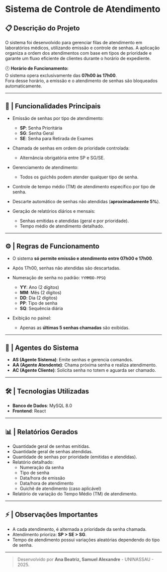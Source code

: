 # Sistema de Controle de Atendimento

## 📋 Descrição do Projeto

O sistema foi desenvolvido para gerenciar filas de atendimento em laboratórios médicos, utilizando emissão e controle de senhas. A aplicação organiza a ordem dos atendimentos com base em tipos de prioridade e garante um fluxo eficiente de clientes durante o horário de expediente.

🕖 **Horário de Funcionamento:**  
O sistema opera exclusivamente das **07h00 às 17h00**.  
Fora desse horário, a emissão e o atendimento de senhas são bloqueados automaticamente.

---

## 🚀 | Funcionalidades Principais

- Emissão de senhas por tipo de atendimento:
  - **SP**: Senha Prioritária
  - **SG**: Senha Geral
  - **SE**: Senha para Retirada de Exames
 
- Chamada de senhas em ordem de prioridade controlada:
  - Alternância obrigatória entre SP e SG/SE.
    
- Gerenciamento de atendimento:
  - Todos os guichês podem atender qualquer tipo de senha.
    
- Controle de tempo médio (TM) de atendimento específico por tipo de senha.
- Descarte automático de senhas não atendidas (**aproximadamente 5%**).
  
- Geração de relatórios diários e mensais:
  - Senhas emitidas e atendidas (geral e por prioridade).
  - Tempo médio de atendimento detalhado.

---

## ⚙️ | Regras de Funcionamento

- O sistema **só permite emissão e atendimento entre 07h00 e 17h00**.
- Após 17h00, senhas não atendidas são descartadas.
- Numeração de senha no padrão: `YYMMDD-PPSQ`
  - **YY**: Ano (2 dígitos)
  - **MM**: Mês (2 dígitos)
  - **DD**: Dia (2 dígitos)
  - **PP**: Tipo de senha
  - **SQ**: Sequência diária

- Exibição no painel:
  - Apenas as **últimas 5 senhas chamadas** são exibidas.

---

## 🧩 | Agentes do Sistema

- **AS (Agente Sistema)**: Emite senhas e gerencia comandos.
- **AA (Agente Atendente)**: Chama próxima senha e realiza atendimento.
- **AC (Agente Cliente)**: Solicita senha no totem e aguarda ser chamado.

---

## 🛠️ | Tecnologias Utilizadas

- **Banco de Dados**: MySQL 8.0
- **Frontend**: React

---

## 📊 | Relatórios Gerados

- Quantidade geral de senhas emitidas.
- Quantidade geral de senhas atendidas.
- Quantidade de senhas por prioridade (emitidas e atendidas).
- Relatório detalhado:
  - Numeração da senha
  - Tipo de senha
  - Data/hora de emissão
  - Data/hora de atendimento
  - Guichê de atendimento (caso aplicável)
- Relatório de variação do Tempo Médio (TM) de atendimento.

---

## ⚡ | Observações Importantes

- A cada atendimento, é alternada a prioridade da senha chamada.
- Atendimento prioriza: **SP > SE > SG**.
- Tempo de atendimento possui variações aleatórias dependendo do tipo de senha.

---

> Desenvolvido por **Ana Beatriz, Samuel Alexandre** - UNINASSAU - 2025.
